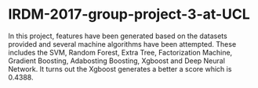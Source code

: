 # IRDM-2017-group-project-3-at-UCL

In this project, features have been generated based on the datasets provided and several machine algorithms have been attempted. These includes the SVM, Random Forest, Extra Tree, Factorization Machine, Gradient Boosting, Adabosting Boosting, Xgboost and Deep Neural Network. It turns out the Xgboost generates a better a score which is 0.4388.
